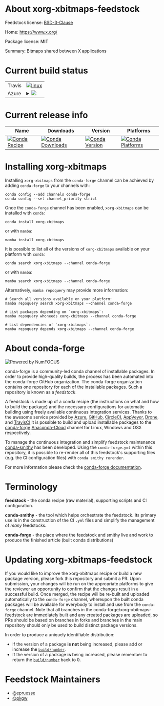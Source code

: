 About xorg-xbitmaps-feedstock
=============================

Feedstock license: [BSD-3-Clause](https://github.com/conda-forge/xorg-xbitmaps-feedstock/blob/main/LICENSE.txt)

Home: https://www.x.org/

Package license: MIT

Summary: Bitmaps shared between X applications

Current build status
====================


<table><tr>
    <td>Travis</td>
    <td>
      <a href="https://app.travis-ci.com/conda-forge/xorg-xbitmaps-feedstock">
        <img alt="linux" src="https://img.shields.io/travis/com/conda-forge/xorg-xbitmaps-feedstock/main.svg?label=Linux">
      </a>
    </td>
  </tr>
    
  <tr>
    <td>Azure</td>
    <td>
      <details>
        <summary>
          <a href="https://dev.azure.com/conda-forge/feedstock-builds/_build/latest?definitionId=2210&branchName=main">
            <img src="https://dev.azure.com/conda-forge/feedstock-builds/_apis/build/status/xorg-xbitmaps-feedstock?branchName=main">
          </a>
        </summary>
        <table>
          <thead><tr><th>Variant</th><th>Status</th></tr></thead>
          <tbody><tr>
              <td>linux_64</td>
              <td>
                <a href="https://dev.azure.com/conda-forge/feedstock-builds/_build/latest?definitionId=2210&branchName=main">
                  <img src="https://dev.azure.com/conda-forge/feedstock-builds/_apis/build/status/xorg-xbitmaps-feedstock?branchName=main&jobName=linux&configuration=linux%20linux_64_" alt="variant">
                </a>
              </td>
            </tr><tr>
              <td>linux_aarch64</td>
              <td>
                <a href="https://dev.azure.com/conda-forge/feedstock-builds/_build/latest?definitionId=2210&branchName=main">
                  <img src="https://dev.azure.com/conda-forge/feedstock-builds/_apis/build/status/xorg-xbitmaps-feedstock?branchName=main&jobName=linux&configuration=linux%20linux_aarch64_" alt="variant">
                </a>
              </td>
            </tr><tr>
              <td>linux_ppc64le</td>
              <td>
                <a href="https://dev.azure.com/conda-forge/feedstock-builds/_build/latest?definitionId=2210&branchName=main">
                  <img src="https://dev.azure.com/conda-forge/feedstock-builds/_apis/build/status/xorg-xbitmaps-feedstock?branchName=main&jobName=linux&configuration=linux%20linux_ppc64le_" alt="variant">
                </a>
              </td>
            </tr><tr>
              <td>osx_64</td>
              <td>
                <a href="https://dev.azure.com/conda-forge/feedstock-builds/_build/latest?definitionId=2210&branchName=main">
                  <img src="https://dev.azure.com/conda-forge/feedstock-builds/_apis/build/status/xorg-xbitmaps-feedstock?branchName=main&jobName=osx&configuration=osx%20osx_64_" alt="variant">
                </a>
              </td>
            </tr><tr>
              <td>win_64</td>
              <td>
                <a href="https://dev.azure.com/conda-forge/feedstock-builds/_build/latest?definitionId=2210&branchName=main">
                  <img src="https://dev.azure.com/conda-forge/feedstock-builds/_apis/build/status/xorg-xbitmaps-feedstock?branchName=main&jobName=win&configuration=win%20win_64_" alt="variant">
                </a>
              </td>
            </tr>
          </tbody>
        </table>
      </details>
    </td>
  </tr>
</table>

Current release info
====================

| Name | Downloads | Version | Platforms |
| --- | --- | --- | --- |
| [![Conda Recipe](https://img.shields.io/badge/recipe-xorg--xbitmaps-green.svg)](https://anaconda.org/conda-forge/xorg-xbitmaps) | [![Conda Downloads](https://img.shields.io/conda/dn/conda-forge/xorg-xbitmaps.svg)](https://anaconda.org/conda-forge/xorg-xbitmaps) | [![Conda Version](https://img.shields.io/conda/vn/conda-forge/xorg-xbitmaps.svg)](https://anaconda.org/conda-forge/xorg-xbitmaps) | [![Conda Platforms](https://img.shields.io/conda/pn/conda-forge/xorg-xbitmaps.svg)](https://anaconda.org/conda-forge/xorg-xbitmaps) |

Installing xorg-xbitmaps
========================

Installing `xorg-xbitmaps` from the `conda-forge` channel can be achieved by adding `conda-forge` to your channels with:

```
conda config --add channels conda-forge
conda config --set channel_priority strict
```

Once the `conda-forge` channel has been enabled, `xorg-xbitmaps` can be installed with `conda`:

```
conda install xorg-xbitmaps
```

or with `mamba`:

```
mamba install xorg-xbitmaps
```

It is possible to list all of the versions of `xorg-xbitmaps` available on your platform with `conda`:

```
conda search xorg-xbitmaps --channel conda-forge
```

or with `mamba`:

```
mamba search xorg-xbitmaps --channel conda-forge
```

Alternatively, `mamba repoquery` may provide more information:

```
# Search all versions available on your platform:
mamba repoquery search xorg-xbitmaps --channel conda-forge

# List packages depending on `xorg-xbitmaps`:
mamba repoquery whoneeds xorg-xbitmaps --channel conda-forge

# List dependencies of `xorg-xbitmaps`:
mamba repoquery depends xorg-xbitmaps --channel conda-forge
```


About conda-forge
=================

[![Powered by
NumFOCUS](https://img.shields.io/badge/powered%20by-NumFOCUS-orange.svg?style=flat&colorA=E1523D&colorB=007D8A)](https://numfocus.org)

conda-forge is a community-led conda channel of installable packages.
In order to provide high-quality builds, the process has been automated into the
conda-forge GitHub organization. The conda-forge organization contains one repository
for each of the installable packages. Such a repository is known as a *feedstock*.

A feedstock is made up of a conda recipe (the instructions on what and how to build
the package) and the necessary configurations for automatic building using freely
available continuous integration services. Thanks to the awesome service provided by
[Azure](https://azure.microsoft.com/en-us/services/devops/), [GitHub](https://github.com/),
[CircleCI](https://circleci.com/), [AppVeyor](https://www.appveyor.com/),
[Drone](https://cloud.drone.io/welcome), and [TravisCI](https://travis-ci.com/)
it is possible to build and upload installable packages to the
[conda-forge](https://anaconda.org/conda-forge) [Anaconda-Cloud](https://anaconda.org/)
channel for Linux, Windows and OSX respectively.

To manage the continuous integration and simplify feedstock maintenance
[conda-smithy](https://github.com/conda-forge/conda-smithy) has been developed.
Using the ``conda-forge.yml`` within this repository, it is possible to re-render all of
this feedstock's supporting files (e.g. the CI configuration files) with ``conda smithy rerender``.

For more information please check the [conda-forge documentation](https://conda-forge.org/docs/).

Terminology
===========

**feedstock** - the conda recipe (raw material), supporting scripts and CI configuration.

**conda-smithy** - the tool which helps orchestrate the feedstock.
                   Its primary use is in the construction of the CI ``.yml`` files
                   and simplify the management of *many* feedstocks.

**conda-forge** - the place where the feedstock and smithy live and work to
                  produce the finished article (built conda distributions)


Updating xorg-xbitmaps-feedstock
================================

If you would like to improve the xorg-xbitmaps recipe or build a new
package version, please fork this repository and submit a PR. Upon submission,
your changes will be run on the appropriate platforms to give the reviewer an
opportunity to confirm that the changes result in a successful build. Once
merged, the recipe will be re-built and uploaded automatically to the
`conda-forge` channel, whereupon the built conda packages will be available for
everybody to install and use from the `conda-forge` channel.
Note that all branches in the conda-forge/xorg-xbitmaps-feedstock are
immediately built and any created packages are uploaded, so PRs should be based
on branches in forks and branches in the main repository should only be used to
build distinct package versions.

In order to produce a uniquely identifiable distribution:
 * If the version of a package **is not** being increased, please add or increase
   the [``build/number``](https://docs.conda.io/projects/conda-build/en/latest/resources/define-metadata.html#build-number-and-string).
 * If the version of a package **is** being increased, please remember to return
   the [``build/number``](https://docs.conda.io/projects/conda-build/en/latest/resources/define-metadata.html#build-number-and-string)
   back to 0.

Feedstock Maintainers
=====================

* [@epruesse](https://github.com/epruesse/)
* [@pkgw](https://github.com/pkgw/)

